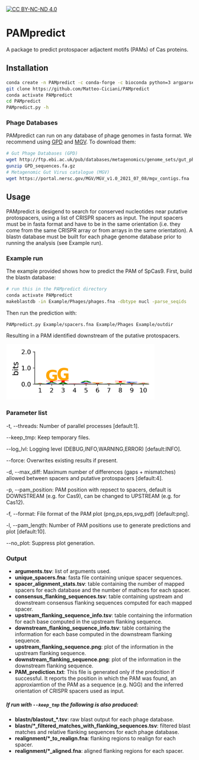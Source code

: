 [![CC BY-NC-ND 4.0][cc-by-nc-nd-shield]][cc-by-nc-nd]

# PAMpredict

A package to predict protospacer adjactent motifs (PAMs) of Cas proteins.

## Installation

```sh
conda create -n PAMpredict -c conda-forge -c bioconda python=3 argparse biopython pandas numpy scipy logomaker blast pysam mafft muscle samtools matplotlib logomaker sed
git clone https://github.com/Matteo-Ciciani/PAMpredict
conda activate PAMpredict
cd PAMpredict
PAMpredict.py -h
```
### Phage Databases

PAMpredict can run on any database of phage genomes in fasta format. We recommend using [GPD](https://doi.org/10.1016/j.cell.2021.01.029) and [MGV](https://doi.org/10.1038/s41564-021-00928-6). To download them:
```sh
# Gut Phage Databases (GPD)
wget http://ftp.ebi.ac.uk/pub/databases/metagenomics/genome_sets/gut_phage_database/GPD_sequences.fa.gz
gunzip GPD_sequences.fa.gz
# Metagenomic Gut Virus catalogue (MGV)
wget https://portal.nersc.gov/MGV/MGV_v1.0_2021_07_08/mgv_contigs.fna
```
## Usage

PAMpredict is desigend to search for conserved nucleotides near putative protospacers, using a list of CRISPR spacers as input. The input spacers must be in fasta format and have to be in the same orientation (i.e. they come from the same CRISPR array or from arrays in the same orientation). A blastn database must be built for each phage genome database prior to running the analysis (see Example run).

### Example run

The example provided shows how to predict the PAM of SpCas9. First, build the blastn database:
```sh
# run this in the PAMpredict directory
conda activate PAMpredict
makeblastdb -in Example/Phages/phages.fna -dbtype nucl -parse_seqids
```

Then run the prediction with:
```sh
PAMpredict.py Example/spacers.fna Example/Phages Example/outdir
```

Resulting in a PAM identified downstream of the putative protospacers.

<!---
![SpCas9 PAM prediction](SpCas9_PAM_prediction.png "SpCas9 PAM prediction")
--->

<img src="SpCas9_PAM_prediction.png" alt="SpCas9_PAM_prediction" width="400"/>

### Parameter list

-t, --threads: Number of parallel processes [default:1].

--keep_tmp: Keep temporary files.

--log_lvl: Logging level (DEBUG,INFO,WARNING,ERROR) [default:INFO].

--force: Overwrites existing results if present.

-d, --max_diff: Maximum number of differences (gaps + mismatches) allowed between spacers and putative protospacers [default:4].

-p, --pam_position: PAM position with repsect to spacers, default is DOWNSTREAM (e.g. for Cas9), can be changed to UPSTREAM (e.g. for Cas12).

-f, --format: File format of the PAM plot (png,ps,eps,svg,pdf) [default:png].

-l, --pam_length: Number of PAM positions use to generate predictions and plot [default:10].

--no_plot: Suppress plot generation.

### Output
* **arguments.tsv**: list of arguments used.
* **unique_spacers.fna**: fasta file containing unique spacer sequences.
* **spacer_alignment_stats.tsv**: table containing the number of mapped spacers for each database and the number of mathces for each spacer.
* **consensus_flanking_sequences.tsv**: table containing upstream and downstream consensus flanking sequences computed for each mapped spacer.
* **upstream_flanking_sequence_info.tsv**: table containing the information for each base computed in the upstream flanking sequence.
* **downstream_flanking_sequence_info.tsv**: table containing the information for each base computed in the downstream flanking sequence.
* **upstream_flanking_sequence.png**: plot of the information in the upstream flanking sequence.
* **downstream_flanking_sequence.png**: plot of the information in the downstream flanking sequence.
* **PAM_prediction.txt**: This file is generated only if the predcition if successful. It reports the position in which the PAM was found, an approxiamtion of the PAM as a sequence (e.g. NGG) and the inferred orientation of CRISPR spacers used as input.

##### If run with `--keep_tmp` the following is also produced:

* **blastn/blastout_\*.tsv**: raw blast output for each phage database.
* **blastn/\*_filtered_matches_with_flanking_sequences.tsv**: filtered blast matches and relative flanking sequences for each phage database.
* **realignment/\*_to_realign.fna**: flanking regions to realign for each spacer.
* **realignment/\*_aligned.fna**: aligned flanking regions for each spacer.

[cc-by-nc-nd]: http://creativecommons.org/licenses/by-nc-nd/4.0/
[cc-by-nc-nd-image]: https://licensebuttons.net/l/by-nc-nd/4.0/88x31.png
[cc-by-nc-nd-shield]: https://img.shields.io/badge/License-CC%20BY--NC--ND%204.0-lightgrey.svg